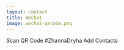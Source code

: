 ```yaml
---
layout: contact
title: WeChat
image: wechat-qrcode.png
---
```

Scan QR Code
#ZhannaDryha
Add Contacts